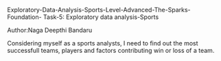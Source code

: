 Exploratory-Data-Analysis-Sports-Level-Advanced-The-Sparks-Foundation-
Task-5: Exploratory data analysis-Sports

Author:Naga Deepthi Bandaru

Considering myself as a sports analysts, I need to find out the most successfull teams, players and factors contributing win or loss of a team.
